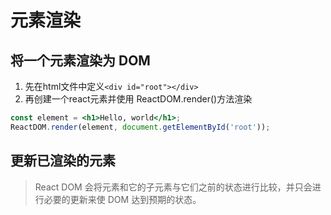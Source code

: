 # 元素渲染

## 将一个元素渲染为 DOM
1. 先在html文件中定义`<div id="root"></div>`
2. 再创建一个react元素并使用 ReactDOM.render()方法渲染
```jsx
const element = <h1>Hello, world</h1>;
ReactDOM.render(element, document.getElementById('root'));
```

## 更新已渲染的元素
> React DOM 会将元素和它的子元素与它们之前的状态进行比较，并只会进行必要的更新来使 DOM 达到预期的状态。